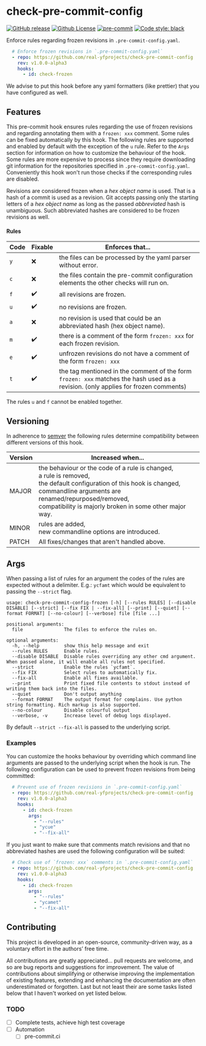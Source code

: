 # check-pre-commit-config

[![GitHub release](https://img.shields.io/github/v/release/real-yfprojects/check-pre-commit-config?include_prereleases)](https://github.com/real-yfprojects/check-pre-commit-config/releases)
[![Github License](https://img.shields.io/github/license/real-yfprojects/check-pre-commit-config-frozen?color=bd0000)](https://github.com/real-yfprojects/check-pre-commit-config-frozen/blob/master/LICENSE)
[![pre-commit](https://img.shields.io/badge/pre--commit-enabled-brightgreen?logo=pre-commit)](https://github.com/pre-commit/pre-commit)
[![Code style: black](https://img.shields.io/badge/code%20style-black-000000.svg)](https://github.com/psf/black)

Enforce rules regarding frozen revisions in `.pre-commit-config.yaml`.

<!-- prettier-ignore-start -->
```yaml
  # Enforce frozen revisions in `.pre-commit-config.yaml`
  - repo: https://github.com/real-yfprojects/check-pre-commit-config
    rev: v1.0.0-alpha3
    hooks:
      - id: check-frozen
```
<!-- prettier-ignore-end -->

We advise to put this hook before any yaml formatters (like prettier) that you have configured as well.

## Features

This pre-commit hook ensures rules regarding the use of frozen revisions and
regarding annotating them with a `frozen: xxx` comment.
Some rules can be fixed automatically by this hook.
The following rules are supported and enabled by default with the exception
of the `u` rule. Refer to the `Args` section for information on how to customize
the behaviour of the hook. Some rules are more expensive to process since they require downloading git information for the repositories specified in `.pre-commit-config.yaml`. Conveniently this hook won't run those checks if the corresponding rules are disabled.

Revisions are considered frozen when a _hex object name_ is used. That is a hash of a commit is used as a revision. Git accepts passing only the starting letters of a _hex object name_ as long as the passed _abbreviated_ hash is unambiguous. Such abbreviated hashes are considered to be frozen revisions as well.

#### Rules

<!-- For some reason github improperly displays the ✅ without colour -->

| Code | Fixable            | Enforces that...                                                                                                                   |
| ---- | ------------------ | ---------------------------------------------------------------------------------------------------------------------------------- |
| `y`  | ❌                 | the files can be processed by the yaml parser without error.                                                                       |
| `c`  | ❌                 | the files contain the pre-commit configuration elements the other checks will run on.                                              |
| `f`  | :heavy_check_mark: | all revisions are frozen.                                                                                                          |
| `u`  | :heavy_check_mark: | no revisions are frozen.                                                                                                           |
| `a`  | ❌                 | no revision is used that could be an abbreviated hash (hex object name).                                                           |
| `m`  | :heavy_check_mark: | there is a comment of the form `frozen: xxx` for each frozen revision.                                                             |
| `e`  | :heavy_check_mark: | unfrozen revisions do not have a comment of the form `frozen: xxx`                                                                 |
| `t`  | :heavy_check_mark: | the tag mentioned in the comment of the form `frozen: xxx` matches the hash used as a revision. (only applies for frozen comments) |

The rules `u` and `f` cannot be enabled together.

## Versioning

In adherence to [semver](https://semver.org/) the following rules determine compatibility between different versions of this hook.

| Version | Increased when...                                                                                                                                                                                                                                          |
| ------- | ---------------------------------------------------------------------------------------------------------------------------------------------------------------------------------------------------------------------------------------------------------- |
| MAJOR   | the behaviour or the code of a rule is changed, </br> a rule is removed, <br> the default configuration of this hook is changed, <br> commandline arguments are renamed/repurposed/removed, </br> compatibility is majorly broken in some other major way. |
| MINOR   | rules are added, </br> new commandline options are introduced.                                                                                                                                                                                             |
| PATCH   | All fixes/changes that aren't handled above.                                                                                                                                                                                                               |

## Args

When passing a list of rules for an argument the codes of the rules are expected without a delimiter. E.g.: `ycfamt` which would be equivalent to passing the `--strict` flag.

```
usage: check-pre-commit-config-frozen [-h] [--rules RULES] [--disable DISABLE] [--strict] [--fix FIX | --fix-all] [--print] [--quiet] [--format FORMAT] [--no-colour] [--verbose] file [file ...]

positional arguments:
  file               The files to enforce the rules on.

optional arguments:
  -h, --help         show this help message and exit
  --rules RULES      Enable rules.
  --disable DISABLE  Disable rules overriding any other cmd argument. When passed alone, it will enable all rules not specified.
  --strict           Enable the rules `ycfamt`.
  --fix FIX          Select rules to automatically fix.
  --fix-all          Enable all fixes available.
  --print            Print fixed file contents to stdout instead of writing them back into the files.
  --quiet            Don't output anything
  --format FORMAT    The output format for complains. Use python string formatting. Rich markup is also supported.
  --no-colour        Disable colourful output
  --verbose, -v      Increase level of debug logs displayed.
```

By default `--strict --fix-all` is passed to the underlying script.

### Examples

You can customize the hooks behaviour by overriding which command line arguments
are passed to the underlying script when the hook is run. The following configuration can be used to prevent frozen revisions from being committed:

<!-- prettier-ignore-start -->
```yaml
  # Prevent use of frozen revisions in `.pre-commit-config.yaml`
  - repo: https://github.com/real-yfprojects/check-pre-commit-config
    rev: v1.0.0-alpha3
    hooks:
      - id: check-frozen
        args:
          - "--rules"
          - "ycue"
          - "--fix-all"
```
<!-- prettier-ignore-end -->

If you just want to make sure that comments match revisions and that no abbreviated hashes are used the following configuration will be suited:

<!-- prettier-ignore-start -->
```yaml
  # Check use of `frozen: xxx` comments in `.pre-commit-config.yaml`
  - repo: https://github.com/real-yfprojects/check-pre-commit-config
    rev: v1.0.0-alpha3
    hooks:
      - id: check-frozen
        args:
          - "--rules"
          - "ycamet"
          - "--fix-all"
```
<!-- prettier-ignore-end -->

## Contributing

This project is developed in an open-source, community-driven way, as a
voluntary effort in the authors’ free time.

All contributions are greatly appreciated… pull requests are welcome,
and so are bug reports and suggestions for improvement.
The value of contributions about simplifying or otherwise improving the implementation of existing features, extending and enhancing the documentation are often underestimated or forgotten. Last but not least their are some tasks listed below that I haven't worked on yet listed below.

### TODO

-   [ ] Complete tests, achieve high test coverage
-   [ ] Automation
    -   [ ] pre-commit.ci
